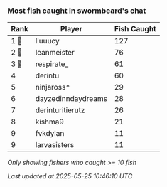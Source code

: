 ### Most fish caught in swormbeard's chat
| Rank | Player | Fish Caught |
|------|--------|-----------|
| 1 🥇  | lluuucy  | 127 |
| 2 🥈  | leanmeister  | 76 |
| 3 🥉  | respirate_  | 61 |
| 4  | derintu  | 60 |
| 5  | ninjaross*  | 29 |
| 6  | dayzedinndaydreams  | 28 |
| 7  | derinturitierutz  | 26 |
| 8  | kishma9  | 21 |
| 9  | fvkdylan  | 11 |
| 9  | larvasisters  | 11 |

_Only showing fishers who caught >= 10 fish_

_Last updated at 2025-05-25 10:46:10 UTC_